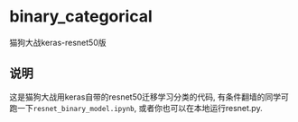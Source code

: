 # binary_categorical
 猫狗大战keras-resnet50版
  
 ## 说明  
 这是猫狗大战用keras自带的resnet50迁移学习分类的代码, 有条件翻墙的同学可跑一下`resnet_binary_model.ipynb`, 或者你也可以在本地运行resnet.py. 
 

